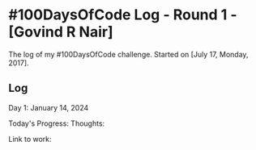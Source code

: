 # #100DaysOfCode Log - Round 1 - [Govind R Nair]

The log of my #100DaysOfCode challenge. Started on [July 17, Monday, 2017].

## Log

Day 1: January 14, 2024 

Today's Progress:
Thoughts: 

Link to work:
